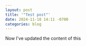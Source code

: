 ```yaml
---
layout: post
title: '"Test post"'
date: 2024-11-18 14:11 -0700
categories: blog
---
```

Now I've updated the content of this